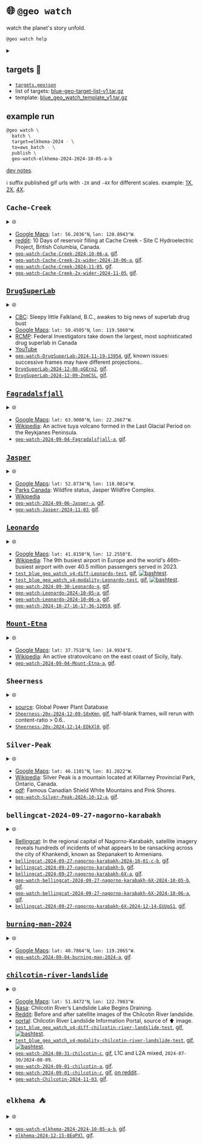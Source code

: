 # 🌐 `@geo watch`

watch the planet's story unfold.


```bash
@geo watch help
```
<details>
<summary></summary>

```bash
@geo \
	watch \
	[batch,dryrun,name=<job-name>] \
	[<query-object-name> | target=<target>] \
	[algo=<algo>,<algo-options>] \
	[dryrun,~submit,to=<runner>] \
	[dryrun,<map-options>] \
	[content=<0.5>,dryrun,~gif,publish,<reduce-options>] \
	[-|<object-name>]
 . watch target -> <object-name>.
   algo: diff | modality
   <algo-options>:
      diff: modality=<modality>,range=<100.0>
      modality: modality=<modality>
   modality: rgb[@<keyword>]
   runner: aws_batch | generic | local
   target: Brown-Mountain-Truck-Trail | Brown-Mountain-Truck-Trail-all | Brown-Mountain-Truck-Trail-test | Cache-Creek | Cache-Creek-2x-wider | Cache-Creek-test | DrugSuperLab | DrugSuperLab-200 | DrugSuperLab-test | Fagradalsfjall | Hurricane-Idalia-2023 | Jasper | Leonardo | Leonardo-test | Leonardo-test-focus | Mount-Etna | Sheerness | Sheerness-10x | Sheerness-20x | Sheerness-test | Silver-Peak | Silver-Peak-test | bellingcat-2024-09-27-nagorno-karabakh | bellingcat-2024-09-27-nagorno-karabakh-2X | bellingcat-2024-09-27-nagorno-karabakh-6X | bellingcat-2024-09-27-nagorno-karabakh-6X-test | bellingcat-2024-09-27-nagorno-karabakh-test | burning-man-2024 | chilcotin-river-landslide | chilcotin-river-landslide-test | elkhema | elkhema-2024
@geo \
	watch \
	batch,dryrun,name=<job-name> \
	[<query-object-name> | target=<target>] \
	[algo=<algo>,<algo-options>] \
	[dryrun,~submit,to=<runner>] \
	[dryrun,<map-options>] \
	[content=<0.5>,dryrun,~gif,publish,<reduce-options>] \
	[-|<object-name>]
 . watch target -aws-batch-> <object-name>.
   algo: diff | modality
   <algo-options>:
      diff: modality=<modality>,range=<100.0>
      modality: modality=<modality>
   modality: rgb[@<keyword>]
   runner: aws_batch | generic | local
   target: Brown-Mountain-Truck-Trail | Brown-Mountain-Truck-Trail-all | Brown-Mountain-Truck-Trail-test | Cache-Creek | Cache-Creek-2x-wider | Cache-Creek-test | DrugSuperLab | DrugSuperLab-200 | DrugSuperLab-test | Fagradalsfjall | Hurricane-Idalia-2023 | Jasper | Leonardo | Leonardo-test | Leonardo-test-focus | Mount-Etna | Sheerness | Sheerness-10x | Sheerness-20x | Sheerness-test | Silver-Peak | Silver-Peak-test | bellingcat-2024-09-27-nagorno-karabakh | bellingcat-2024-09-27-nagorno-karabakh-2X | bellingcat-2024-09-27-nagorno-karabakh-6X | bellingcat-2024-09-27-nagorno-karabakh-6X-test | bellingcat-2024-09-27-nagorno-karabakh-test | burning-man-2024 | chilcotin-river-landslide | chilcotin-river-landslide-test | elkhema | elkhema-2024
@geo \
	watch \
	map \
	[algo=<algo>,dryrun,~download,modality=<modality>,offset=<offset>,suffix=<suffix>,~upload] \
	[.|<query-object-name>]
 . @geo watch map <query-object-name> @ <offset> -> /<suffix>.
@geo \
	watch \
	query \
	[dryrun,target=<target>,~upload] \
	[.|<object-name>]
 . query target -> <object-name>.
@geo \
	watch \
	reduce \
	[algo=<algo>dryrun,~download,publish,suffix=<suffix>,~upload] \
	[..|<query-object-name>] \
	[.|<object-name>]
 . @geo watch reduce <query-object-name>/<suffix> -> <object-name>.
@targets cat \
	<target-name>
 . cat <target-name>.
@targets cp|copy \
	[-] \
	[..|<object-name-1>] \
	[.|<object-name-2>]
 . copy <object-name-1>/target -> <object-name-2>.
@targets download \
	[open,QGIS]
 . download watch targets.
   object: $BLUE_GEO_WATCH_TARGET_LIST
@targets edit
 . edit watch targets.
   /Users/kamangir/storage/abcli/blue-geo-target-list-v1/metadata.yaml
   object: $BLUE_GEO_WATCH_TARGET_LIST
@targets get \
	[--delim space] \
	[--including_versions 0] \
	[--target_name <target>] \
	[--what <catalog|collection|exists|one_liner|query_args>]
 . get <target> info.
@targets list \
	[--catalog <catalog>] \
	[--collection <collection>] \
	[--count <count>] \
	[--delim <space>] \
	[--including_versions 0]
 . list targets.
@targets open \
	[~QGIS,template]
 . open targets.
@targets publish \
	[template]
 . publish watch targets.
@targets save \
	[target=all|<target-name>] \
	[.|<object-name>]
 . save target(s) -> <object-name>.
   template: $BLUE_GEO_QGIS_TEMPLATE_WATCH
@targets test
 . test watch targets.
@targets update_template \
	[~download,target=all|<target-name>,~upload]
 . update target template.
@targets upload
 . upload watch targets.
   object: $BLUE_GEO_WATCH_TARGET_LIST
```

</details>



## targets 🎯

- [`targets.geojson`](./targets.geojson)
- list of targets: [blue-geo-target-list-v1.tar.gz](https://kamangir-public.s3.ca-central-1.amazonaws.com/blue-geo-target-list-v1.tar.gz)
- template: [blue_geo_watch_template_v1.tar.gz](https://kamangir-public.s3.ca-central-1.amazonaws.com/blue_geo_watch_template_v1.tar.gz)

## example run

```bash
@geo watch \
  batch \
  target=elkhema-2024 - \
  to=aws_batch - \
  publish \
  geo-watch-elkhema-2024-2024-10-05-a-b
```

[dev notes](https://arash-kamangir.medium.com/%EF%B8%8F-conversations-with-ai-252-2118326b1de2).

ℹ️ suffix published gif urls with `-2X` and `-4X` for different scales. example: [1X](https://kamangir-public.s3.ca-central-1.amazonaws.com/geo-watch-bellingcat-2024-09-27-nagorno-karabakh-6X-2024-10-05-b/geo-watch-bellingcat-2024-09-27-nagorno-karabakh-6X-2024-10-05-b.gif), [2X](https://kamangir-public.s3.ca-central-1.amazonaws.com/geo-watch-bellingcat-2024-09-27-nagorno-karabakh-6X-2024-10-05-b/geo-watch-bellingcat-2024-09-27-nagorno-karabakh-6X-2024-10-05-b-2X.gif), [4X](https://kamangir-public.s3.ca-central-1.amazonaws.com/geo-watch-bellingcat-2024-09-27-nagorno-karabakh-6X-2024-10-05-b/geo-watch-bellingcat-2024-09-27-nagorno-karabakh-6X-2024-10-05-b-4X.gif).

## `Cache-Creek`

<details>
<summary>🌐</summary>

[![image](https://kamangir-public.s3.ca-central-1.amazonaws.com/geo-watch-Cache-Creek-2x-wider-2024-11-05/geo-watch-Cache-Creek-2x-wider-2024-11-05-4X.gif?raw=true&random=cj55b4pwzluy8mz7)](https://kamangir-public.s3.ca-central-1.amazonaws.com/geo-watch-Cache-Creek-2x-wider-2024-11-05/geo-watch-Cache-Creek-2x-wider-2024-11-05.gif)

</details>

 - [Google Maps](https://maps.app.goo.gl/kHypmxiEeqdVrBi77): `lat: 56.2036"N`, `lon: 120.8943"W`.
 - [reddit](https://www.reddit.com/r/britishcolumbia/comments/1fho5vq/10_days_of_reservoir_filling_at_cache_creek_site/): 10 Days of reservoir filling at Cache Creek - Site C Hydroelectric Project, British Columbia, Canada.
- [`geo-watch-Cache-Creek-2024-10-06-a`](https://kamangir-public.s3.ca-central-1.amazonaws.com/geo-watch-Cache-Creek-2024-10-06-a.tar.gz), [gif](https://kamangir-public.s3.ca-central-1.amazonaws.com/geo-watch-Cache-Creek-2024-10-06-a/geo-watch-Cache-Creek-2024-10-06-a.gif).
- [`geo-watch-Cache-Creek-2x-wider-2024-10-06-a`](https://kamangir-public.s3.ca-central-1.amazonaws.com/geo-watch-Cache-Creek-2x-wider-2024-10-06-a.tar.gz), [gif](https://kamangir-public.s3.ca-central-1.amazonaws.com/geo-watch-Cache-Creek-2x-wider-2024-10-06-a/geo-watch-Cache-Creek-2x-wider-2024-10-06-a.gif).
- [`geo-watch-Cache-Creek-2024-11-05`](https://kamangir-public.s3.ca-central-1.amazonaws.com/geo-watch-Cache-Creek-2024-11-05.tar.gz), [gif](https://kamangir-public.s3.ca-central-1.amazonaws.com/geo-watch-Cache-Creek-2024-11-05/geo-watch-Cache-Creek-2024-11-05.gif).
- [`geo-watch-Cache-Creek-2x-wider-2024-11-05`](https://kamangir-public.s3.ca-central-1.amazonaws.com/geo-watch-Cache-Creek-2x-wider-2024-11-05.tar.gz), [gif](https://kamangir-public.s3.ca-central-1.amazonaws.com/geo-watch-Cache-Creek-2x-wider-2024-11-05/geo-watch-Cache-Creek-2x-wider-2024-11-05.gif).

## [`DrugSuperLab`](./targets/md/DrugSuperLab.md)

<details>
<summary>🌐</summary>

[![image](https://kamangir-public.s3.ca-central-1.amazonaws.com/DrugSuperLab-2024-12-09-ZnmC5L/DrugSuperLab-2024-12-09-ZnmC5L-4X.gif?raw=true&random=kpi5htvxpjc9qk4k)](https://kamangir-public.s3.ca-central-1.amazonaws.com/DrugSuperLab-2024-12-09-ZnmC5L/DrugSuperLab-2024-12-09-ZnmC5L.gif)

</details>

 - [CBC](https://www.cbc.ca/news/canada/british-columbia/drug-superlab-rcmp-bust-falkland-1.7371488): Sleepy little Falkland, B.C., awakes to big news of superlab drug bust
 - [Google Maps](https://maps.app.goo.gl/errDohJAuedpNibs7): `lat: 50.4505"N`, `lon: 119.5060"W`.
 - [RCMP](https://bc-cb.rcmp-grc.gc.ca/ViewPage.action?siteNodeId=2087&languageId=1&contentId=85957): Federal Investigators take down the largest, most sophisticated drug superlab in Canada
 - [YouTube](https://youtu.be/t-POttDl8UQ?t=1876)
- [`geo-watch-DrugSuperLab-2024-11-19-13954`](https://kamangir-public.s3.ca-central-1.amazonaws.com/geo-watch-DrugSuperLab-2024-11-19-13954.tar.gz), [gif](https://kamangir-public.s3.ca-central-1.amazonaws.com/geo-watch-DrugSuperLab-2024-11-19-13954/geo-watch-DrugSuperLab-2024-11-19-13954.gif), known issues: successive frames may have different projections..
- [`DrugSuperLab-2024-12-08-pGErp2`](https://kamangir-public.s3.ca-central-1.amazonaws.com/DrugSuperLab-2024-12-08-pGErp2.tar.gz), [gif](https://kamangir-public.s3.ca-central-1.amazonaws.com/DrugSuperLab-2024-12-08-pGErp2/DrugSuperLab-2024-12-08-pGErp2.gif).
- [`DrugSuperLab-2024-12-09-ZnmC5L`](https://kamangir-public.s3.ca-central-1.amazonaws.com/DrugSuperLab-2024-12-09-ZnmC5L.tar.gz), [gif](https://kamangir-public.s3.ca-central-1.amazonaws.com/DrugSuperLab-2024-12-09-ZnmC5L/DrugSuperLab-2024-12-09-ZnmC5L.gif).

## [`Fagradalsfjall`](./targets/md/Fagradalsfjall.md)

<details>
<summary>🌐</summary>

[![image](https://kamangir-public.s3.ca-central-1.amazonaws.com/geo-watch-2024-09-04-Fagradalsfjall-a/geo-watch-2024-09-04-Fagradalsfjall-a-2X.gif?raw=true&random=ls9rb5tfi6svu3at)](https://kamangir-public.s3.ca-central-1.amazonaws.com/geo-watch-2024-09-04-Fagradalsfjall-a/geo-watch-2024-09-04-Fagradalsfjall-a.gif)

</details>

 - [Google Maps](https://maps.app.goo.gl/zkdc2DNLahc598k48): `lat: 63.9000"N`, `lon: 22.2667"W`.
 - [Wikipedia](https://en.wikipedia.org/wiki/Fagradalsfjall): An active tuya volcano formed in the Last Glacial Period on the Reykjanes Peninsula.
- [`geo-watch-2024-09-04-Fagradalsfjall-a`](https://kamangir-public.s3.ca-central-1.amazonaws.com/geo-watch-2024-09-04-Fagradalsfjall-a.tar.gz), [gif](https://kamangir-public.s3.ca-central-1.amazonaws.com/geo-watch-2024-09-04-Fagradalsfjall-a/geo-watch-2024-09-04-Fagradalsfjall-a.gif).

## [`Jasper`](./targets/md/Jasper.md)

<details>
<summary>🌐</summary>

[![image](https://kamangir-public.s3.ca-central-1.amazonaws.com/geo-watch-Jasper-2024-11-03/geo-watch-Jasper-2024-11-03-2X.gif?raw=true&random=vgtvgxfuahtg4t0l)](https://kamangir-public.s3.ca-central-1.amazonaws.com/geo-watch-Jasper-2024-11-03/geo-watch-Jasper-2024-11-03.gif)

</details>

 - [Google Maps](https://maps.app.goo.gl/o5tGW4tH5S6j4vso9): `lat: 52.8734"N`, `lon: 118.0814"W`.
 - [Parks Canada](https://parks.canada.ca/pn-np/ab/jasper/visit/feu-alert-fire/feudeforet-wildfire): Wildfire status, Jasper Wildfire Complex.
 - [Wikipedia](https://en.wikipedia.org/wiki/2024_Jasper_wildfire)
- [`geo-watch-2024-09-06-Jasper-a`](https://kamangir-public.s3.ca-central-1.amazonaws.com/geo-watch-2024-09-06-Jasper-a.tar.gz), [gif](https://kamangir-public.s3.ca-central-1.amazonaws.com/geo-watch-2024-09-06-Jasper-a/geo-watch-2024-09-06-Jasper-a.gif).
- [`geo-watch-Jasper-2024-11-03`](https://kamangir-public.s3.ca-central-1.amazonaws.com/geo-watch-Jasper-2024-11-03.tar.gz), [gif](https://kamangir-public.s3.ca-central-1.amazonaws.com/geo-watch-Jasper-2024-11-03/geo-watch-Jasper-2024-11-03.gif).

## [`Leonardo`](./targets/md/Leonardo.md)

<details>
<summary>🌐</summary>

[![image](https://kamangir-public.s3.ca-central-1.amazonaws.com/geo-watch-2024-10-27-16-17-36-12059/geo-watch-2024-10-27-16-17-36-12059-4X.gif?raw=true&random=kiv8umi10fzjjrgq)](https://kamangir-public.s3.ca-central-1.amazonaws.com/geo-watch-2024-10-27-16-17-36-12059/geo-watch-2024-10-27-16-17-36-12059.gif)

</details>

 - [Google Maps](https://maps.app.goo.gl/Zpnj53kVcQQ4fNA17): `lat: 41.8150"N`, `lon: 12.2550"E`.
 - [Wikipedia](https://en.wikipedia.org/wiki/Rome_Fiumicino_Airport): The 9th busiest airport in Europe and the world's 46th-busiest airport with over 40.5 million passengers served in 2023.
- [`test_blue_geo_watch_v4-diff-Leonardo-test`](https://kamangir-public.s3.ca-central-1.amazonaws.com/test_blue_geo_watch_v4-diff-Leonardo-test.tar.gz), [gif](https://kamangir-public.s3.ca-central-1.amazonaws.com/test_blue_geo_watch_v4-diff-Leonardo-test/test_blue_geo_watch_v4-diff-Leonardo-test.gif), [![bashtest](https://github.com/kamangir/blue-geo/actions/workflows/bashtest.yml/badge.svg)](https://github.com/kamangir/blue-geo/actions/workflows/bashtest.yml).
- [`test_blue_geo_watch_v4-modality-Leonardo-test`](https://kamangir-public.s3.ca-central-1.amazonaws.com/test_blue_geo_watch_v4-modality-Leonardo-test.tar.gz), [gif](https://kamangir-public.s3.ca-central-1.amazonaws.com/test_blue_geo_watch_v4-modality-Leonardo-test/test_blue_geo_watch_v4-modality-Leonardo-test.gif), [![bashtest](https://github.com/kamangir/blue-geo/actions/workflows/bashtest.yml/badge.svg)](https://github.com/kamangir/blue-geo/actions/workflows/bashtest.yml).
- [`geo-watch-2024-09-30-Leonardo-g`](https://kamangir-public.s3.ca-central-1.amazonaws.com/geo-watch-2024-09-30-Leonardo-g.tar.gz), [gif](https://kamangir-public.s3.ca-central-1.amazonaws.com/geo-watch-2024-09-30-Leonardo-g/geo-watch-2024-09-30-Leonardo-g.gif).
- [`geo-watch-Leonardo-2024-10-05-a`](https://kamangir-public.s3.ca-central-1.amazonaws.com/geo-watch-Leonardo-2024-10-05-a.tar.gz), [gif](https://kamangir-public.s3.ca-central-1.amazonaws.com/geo-watch-Leonardo-2024-10-05-a/geo-watch-Leonardo-2024-10-05-a.gif).
- [`geo-watch-Leonardo-2024-10-06-a`](https://kamangir-public.s3.ca-central-1.amazonaws.com/geo-watch-Leonardo-2024-10-06-a.tar.gz), [gif](https://kamangir-public.s3.ca-central-1.amazonaws.com/geo-watch-Leonardo-2024-10-06-a/geo-watch-Leonardo-2024-10-06-a.gif).
- [`geo-watch-2024-10-27-16-17-36-12059`](https://kamangir-public.s3.ca-central-1.amazonaws.com/geo-watch-2024-10-27-16-17-36-12059.tar.gz), [gif](https://kamangir-public.s3.ca-central-1.amazonaws.com/geo-watch-2024-10-27-16-17-36-12059/geo-watch-2024-10-27-16-17-36-12059.gif).

## [`Mount-Etna`](./targets/md/Mount-Etna.md)

<details>
<summary>🌐</summary>

[![image](https://kamangir-public.s3.ca-central-1.amazonaws.com/geo-watch-2024-09-04-Mount-Etna-a/geo-watch-2024-09-04-Mount-Etna-a-2X.gif?raw=true&random=gq3whuqnan25y63x)](https://kamangir-public.s3.ca-central-1.amazonaws.com/geo-watch-2024-09-04-Mount-Etna-a/geo-watch-2024-09-04-Mount-Etna-a.gif)

</details>

 - [Google Maps](https://maps.app.goo.gl/vcCRk16tHBPxB3a47): `lat: 37.7510"N`, `lon: 14.9934"E`.
 - [Wikipedia](https://en.wikipedia.org/wiki/Mount_Etna): An active stratovolcano on the east coast of Sicily, Italy.
- [`geo-watch-2024-09-04-Mount-Etna-a`](https://kamangir-public.s3.ca-central-1.amazonaws.com/geo-watch-2024-09-04-Mount-Etna-a.tar.gz), [gif](https://kamangir-public.s3.ca-central-1.amazonaws.com/geo-watch-2024-09-04-Mount-Etna-a/geo-watch-2024-09-04-Mount-Etna-a.gif).

## `Sheerness`

<details>
<summary>🌐</summary>

[![image](https://kamangir-public.s3.ca-central-1.amazonaws.com/Sheerness-20x-2024-12-14-EDkXl0/Sheerness-20x-2024-12-14-EDkXl0-4X.gif?raw=true&random=6ioqfy53x8jaajiv)](https://kamangir-public.s3.ca-central-1.amazonaws.com/Sheerness-20x-2024-12-14-EDkXl0/Sheerness-20x-2024-12-14-EDkXl0.gif)

</details>

 - [source](https://datasets.wri.org/datasets/global-power-plant-database): Global Power Plant Database
- [`Sheerness-20x-2024-12-09-S8xKmn`](https://kamangir-public.s3.ca-central-1.amazonaws.com/Sheerness-20x-2024-12-09-S8xKmn.tar.gz), [gif](https://kamangir-public.s3.ca-central-1.amazonaws.com/Sheerness-20x-2024-12-09-S8xKmn/Sheerness-20x-2024-12-09-S8xKmn.gif), half-blank frames, will rerun with content-ratio > 0.6..
- [`Sheerness-20x-2024-12-14-EDkXl0`](https://kamangir-public.s3.ca-central-1.amazonaws.com/Sheerness-20x-2024-12-14-EDkXl0.tar.gz), [gif](https://kamangir-public.s3.ca-central-1.amazonaws.com/Sheerness-20x-2024-12-14-EDkXl0/Sheerness-20x-2024-12-14-EDkXl0.gif).

## `Silver-Peak`

<details>
<summary>🌐</summary>

[![image](https://kamangir-public.s3.ca-central-1.amazonaws.com/geo-watch-Silver-Peak-2024-10-12-a/geo-watch-Silver-Peak-2024-10-12-a-4X.gif?raw=true&random=ikrm36r2itqy3uiv)](https://kamangir-public.s3.ca-central-1.amazonaws.com/geo-watch-Silver-Peak-2024-10-12-a/geo-watch-Silver-Peak-2024-10-12-a.gif)

</details>

 - [Google Maps](https://maps.app.goo.gl/SxT1z4LgLUTSVNp89): `lat: 46.1101"N`, `lon: 81.2822"W`.
 - [Wikipedia](https://en.wikipedia.org/wiki/Silver_Peak_(Ontario)): Silver Peak is a mountain located at Killarney Provincial Park, Ontario, Canada.
 - [pdf](https://files.ontario.ca/ndmnrf-geotours-1/ndmnrf-geotours-killarney-en-2021-12-13.pdf): Famous Canadian Shield White Mountains and Pink Shores.
- [`geo-watch-Silver-Peak-2024-10-12-a`](https://kamangir-public.s3.ca-central-1.amazonaws.com/geo-watch-Silver-Peak-2024-10-12-a.tar.gz), [gif](https://kamangir-public.s3.ca-central-1.amazonaws.com/geo-watch-Silver-Peak-2024-10-12-a/geo-watch-Silver-Peak-2024-10-12-a.gif).

## `bellingcat-2024-09-27-nagorno-karabakh`

<details>
<summary>🌐</summary>

[![image](https://kamangir-public.s3.ca-central-1.amazonaws.com/bellingcat-2024-09-27-nagorno-karabakh-6X-2024-12-14-EUUpS1/bellingcat-2024-09-27-nagorno-karabakh-6X-2024-12-14-EUUpS1-4X.gif?raw=true&random=174hfidgbhs6ubzf)](https://kamangir-public.s3.ca-central-1.amazonaws.com/bellingcat-2024-09-27-nagorno-karabakh-6X-2024-12-14-EUUpS1/bellingcat-2024-09-27-nagorno-karabakh-6X-2024-12-14-EUUpS1.gif)

</details>

 - [Bellingcat](https://www.bellingcat.com/news/mena/2024/09/27/nagorno-karabakh-satellite-imagery-shows-city-wide-ransacking/): In the regional capital of Nagorno-Karabakh, satellite imagery reveals hundreds of incidents of what appears to be ransacking across the city of Khankendi, known as Stepanakert to Armenians.
- [`bellingcat-2024-09-27-nagorno-karabakh-2024-10-01-c-b`](https://kamangir-public.s3.ca-central-1.amazonaws.com/bellingcat-2024-09-27-nagorno-karabakh-2024-10-01-c-b.tar.gz), [gif](https://kamangir-public.s3.ca-central-1.amazonaws.com/bellingcat-2024-09-27-nagorno-karabakh-2024-10-01-c-b/bellingcat-2024-09-27-nagorno-karabakh-2024-10-01-c-b.gif).
- [`bellingcat-2024-09-27-nagorno-karabakh-b`](https://kamangir-public.s3.ca-central-1.amazonaws.com/bellingcat-2024-09-27-nagorno-karabakh-b.tar.gz), [gif](https://kamangir-public.s3.ca-central-1.amazonaws.com/bellingcat-2024-09-27-nagorno-karabakh-b/bellingcat-2024-09-27-nagorno-karabakh-b.gif).
- [`bellingcat-2024-09-27-nagorno-karabakh-6X-a`](https://kamangir-public.s3.ca-central-1.amazonaws.com/bellingcat-2024-09-27-nagorno-karabakh-6X-a.tar.gz), [gif](https://kamangir-public.s3.ca-central-1.amazonaws.com/bellingcat-2024-09-27-nagorno-karabakh-6X-a/bellingcat-2024-09-27-nagorno-karabakh-6X-a.gif).
- [`geo-watch-bellingcat-2024-09-27-nagorno-karabakh-6X-2024-10-05-b`](https://kamangir-public.s3.ca-central-1.amazonaws.com/geo-watch-bellingcat-2024-09-27-nagorno-karabakh-6X-2024-10-05-b.tar.gz), [gif](https://kamangir-public.s3.ca-central-1.amazonaws.com/geo-watch-bellingcat-2024-09-27-nagorno-karabakh-6X-2024-10-05-b/geo-watch-bellingcat-2024-09-27-nagorno-karabakh-6X-2024-10-05-b.gif).
- [`geo-watch-bellingcat-2024-09-27-nagorno-karabakh-6X-2024-10-06-a`](https://kamangir-public.s3.ca-central-1.amazonaws.com/geo-watch-bellingcat-2024-09-27-nagorno-karabakh-6X-2024-10-06-a.tar.gz), [gif](https://kamangir-public.s3.ca-central-1.amazonaws.com/geo-watch-bellingcat-2024-09-27-nagorno-karabakh-6X-2024-10-06-a/geo-watch-bellingcat-2024-09-27-nagorno-karabakh-6X-2024-10-06-a.gif).
- [`bellingcat-2024-09-27-nagorno-karabakh-6X-2024-12-14-EUUpS1`](https://kamangir-public.s3.ca-central-1.amazonaws.com/bellingcat-2024-09-27-nagorno-karabakh-6X-2024-12-14-EUUpS1.tar.gz), [gif](https://kamangir-public.s3.ca-central-1.amazonaws.com/bellingcat-2024-09-27-nagorno-karabakh-6X-2024-12-14-EUUpS1/bellingcat-2024-09-27-nagorno-karabakh-6X-2024-12-14-EUUpS1.gif).

## [`burning-man-2024`](./targets/md/burning-man-2024.md)

<details>
<summary>🌐</summary>

[![image](https://kamangir-public.s3.ca-central-1.amazonaws.com/geo-watch-2024-09-04-burning-man-2024-a/geo-watch-2024-09-04-burning-man-2024-a-2X.gif?raw=true&random=4trod1alqbvg9c4j)](https://kamangir-public.s3.ca-central-1.amazonaws.com/geo-watch-2024-09-04-burning-man-2024-a/geo-watch-2024-09-04-burning-man-2024-a.gif)

</details>

 - [Google Maps](https://maps.app.goo.gl/e58UsDThr8ryqCRa8): `lat: 40.7864"N`, `lon: 119.2065"W`.
- [`geo-watch-2024-09-04-burning-man-2024-a`](https://kamangir-public.s3.ca-central-1.amazonaws.com/geo-watch-2024-09-04-burning-man-2024-a.tar.gz), [gif](https://kamangir-public.s3.ca-central-1.amazonaws.com/geo-watch-2024-09-04-burning-man-2024-a/geo-watch-2024-09-04-burning-man-2024-a.gif).

## [`chilcotin-river-landslide`](./targets/md/chilcotin-river-landslide.md)

<details>
<summary>🌐</summary>

[![image](https://kamangir-public.s3.ca-central-1.amazonaws.com/geo-watch-Chilcotin-2024-11-03/geo-watch-Chilcotin-2024-11-03-4X.gif?raw=true&random=2v70vkp44umpro2s)](https://kamangir-public.s3.ca-central-1.amazonaws.com/geo-watch-Chilcotin-2024-11-03/geo-watch-Chilcotin-2024-11-03.gif)

</details>

 - [Google Maps](https://maps.app.goo.gl/WHTNCDsFNoZAAnzX8): `lat: 51.8472"N`, `lon: 122.7903"W`.
 - [Nasa](https://www.bluemarble.nasa.gov/images/153195/chilcotin-rivers-landslide-lake-begins-draining): Chilcotin River’s Landslide Lake Begins Draining.
 - [Reddit](https://www.reddit.com/r/britishcolumbia/comments/1eh9eql/before_and_after_satellite_images_of_the/): Before and after satellite images of the Chilcotin River landslide.
 - [portal](https://chilcotin-river-landslide-2024-bcgov03.hub.arcgis.com/): Chilcotin River Landslide Information Portal, source of ⬆️ image.
- [`test_blue_geo_watch_v4-diff-chilcotin-river-landslide-test`](https://kamangir-public.s3.ca-central-1.amazonaws.com/test_blue_geo_watch_v4-diff-chilcotin-river-landslide-test.tar.gz), [gif](https://kamangir-public.s3.ca-central-1.amazonaws.com/test_blue_geo_watch_v4-diff-chilcotin-river-landslide-test/test_blue_geo_watch_v4-diff-chilcotin-river-landslide-test.gif), [![bashtest](https://github.com/kamangir/blue-geo/actions/workflows/bashtest.yml/badge.svg)](https://github.com/kamangir/blue-geo/actions/workflows/bashtest.yml).
- [`test_blue_geo_watch_v4-modality-chilcotin-river-landslide-test`](https://kamangir-public.s3.ca-central-1.amazonaws.com/test_blue_geo_watch_v4-modality-chilcotin-river-landslide-test.tar.gz), [gif](https://kamangir-public.s3.ca-central-1.amazonaws.com/test_blue_geo_watch_v4-modality-chilcotin-river-landslide-test/test_blue_geo_watch_v4-modality-chilcotin-river-landslide-test.gif), [![bashtest](https://github.com/kamangir/blue-geo/actions/workflows/bashtest.yml/badge.svg)](https://github.com/kamangir/blue-geo/actions/workflows/bashtest.yml).
- [`geo-watch-2024-08-31-chilcotin-c`](https://kamangir-public.s3.ca-central-1.amazonaws.com/geo-watch-2024-08-31-chilcotin-c.tar.gz), [gif](https://kamangir-public.s3.ca-central-1.amazonaws.com/geo-watch-2024-08-31-chilcotin-c/geo-watch-2024-08-31-chilcotin-c.gif), L1C and L2A mixed, `2024-07-30/2024-08-09`.
- [`geo-watch-2024-09-01-chilcotin-a`](https://kamangir-public.s3.ca-central-1.amazonaws.com/geo-watch-2024-09-01-chilcotin-a.tar.gz), [gif](https://kamangir-public.s3.ca-central-1.amazonaws.com/geo-watch-2024-09-01-chilcotin-a/geo-watch-2024-09-01-chilcotin-a.gif).
- [`geo-watch-2024-09-01-chilcotin-c`](https://kamangir-public.s3.ca-central-1.amazonaws.com/geo-watch-2024-09-01-chilcotin-c.tar.gz), [gif](https://kamangir-public.s3.ca-central-1.amazonaws.com/geo-watch-2024-09-01-chilcotin-c/geo-watch-2024-09-01-chilcotin-c.gif), [on reddit](https://www.reddit.com/r/bash/comments/1f9cvyx/a_bash_python_tool_to_watch_a_target_in_satellite/)..
- [`geo-watch-Chilcotin-2024-11-03`](https://kamangir-public.s3.ca-central-1.amazonaws.com/geo-watch-Chilcotin-2024-11-03.tar.gz), [gif](https://kamangir-public.s3.ca-central-1.amazonaws.com/geo-watch-Chilcotin-2024-11-03/geo-watch-Chilcotin-2024-11-03.gif).

## `elkhema ⛺️`

<details>
<summary>🌐</summary>

[![image](https://kamangir-public.s3.ca-central-1.amazonaws.com/elkhema-2024-12-15-8EqPXl/elkhema-2024-12-15-8EqPXl-4X.gif?raw=true&random=o3qbu0spmrearfg1)](https://kamangir-public.s3.ca-central-1.amazonaws.com/elkhema-2024-12-15-8EqPXl/elkhema-2024-12-15-8EqPXl.gif)

</details>

- [`geo-watch-elkhema-2024-2024-10-05-a-b`](https://kamangir-public.s3.ca-central-1.amazonaws.com/geo-watch-elkhema-2024-2024-10-05-a-b.tar.gz), [gif](https://kamangir-public.s3.ca-central-1.amazonaws.com/geo-watch-elkhema-2024-2024-10-05-a-b/geo-watch-elkhema-2024-2024-10-05-a-b.gif).
- [`elkhema-2024-12-15-8EqPXl`](https://kamangir-public.s3.ca-central-1.amazonaws.com/elkhema-2024-12-15-8EqPXl.tar.gz), [gif](https://kamangir-public.s3.ca-central-1.amazonaws.com/elkhema-2024-12-15-8EqPXl/elkhema-2024-12-15-8EqPXl.gif).


